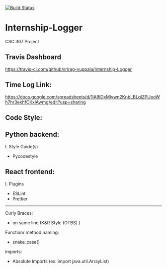 [![Build Status]( https://travis-ci.com/github/srirag-vuppala/Internship-Logger)](https://travis-ci.com/srirag-vuppala/Internship-Logger.svg?branch=main)
# Internship-Logger
CSC 307 Project 

Travis Dashboard
---
https://travis-ci.com/github/srirag-vuppala/Internship-Logger

Time Log Link:
---
https://docs.google.com/spreadsheets/d/1lA9IDxMlvwn2KnbLBLqlZPUooWh7hr3ekhfCKxlAwmg/edit?usp=sharing

Code Style:
---
Python backend:
---
I. Style Guide(s)
- Pycodestyle 

React frontend:
---
I. Plugins
 - ESLint
 - Prettier
---
Curly Braces: 
- on same line (K&R Style (OTBS) )
<!-- end of the list -->
Function/ method naming:
- snake_case()
<!-- end of the list -->
imports:
- Absolute Imports (ex: import java.util.ArrayList)
